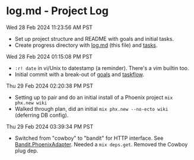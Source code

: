 # log.md - Project Log

Wed 28 Feb 2024 11:23:56 AM PST
* Set up project structure and README with goals and initial tasks.
* Create progress directory with [log.md](./log.md) (this file) and [tasks](./tasks.md).

Wed 28 Feb 2024 01:15:08 PM PST
* `:r! date` in vi/Unix to datestamp (a reminder). There's a vim builtin too.
* Initial commit with a break-out of [goals](../goals.md) and [taskflow](../taskflow.md).

Thu 29 Feb 2024 02:20:38 PM PST
* Setting up to pair and do an initial install of a Phoenix project `mix phx.new wiki`
* Walked through plan, did an initial `mix phx.new --no-ecto wiki` (deferring DB config).

Thu 29 Feb 2024 03:39:34 PM PST
* Switched from "cowboy" to "bandit" for HTTP interface. See [Bandit.PhoenixAdapter](https://hexdocs.pm/bandit/Bandit.PhoenixAdapter.html). Needed a `mix deps.get`. Removed the Cowboy plug dep.


